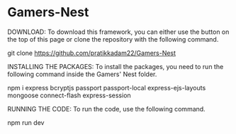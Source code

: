 # Gamers-Nest



DOWNLOAD:
To download this framework, you can either use the button on the top of this page or clone the repository with the following command. 

git clone https://github.com/pratikkadam22/Gamers-Nest



INSTALLING THE PACKAGES:
To install the packages, you need to run the following command inside the Gamers' Nest folder.

npm i express bcryptjs passport passport-local express-ejs-layouts mongoose connect-flash express-session



RUNNING THE CODE:
To run the code, use the following command.

npm run dev

